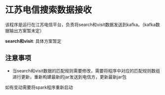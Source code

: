 # 江苏电信搜索数据接收
该程序是运行在江苏电信平台，负责将search和visit数据发送到kafka。（kafka数据输出方案暂未定）

**search和visit**: 具体方案暂定

## 注意事项

* 当search和visit数据的匹配规则需要修改，需要将程序中对应的匹配规则数组进行更新，重新构建最新的jar发送到电信方，更新最新jar包

如有变动需要将spark程序重新启动
